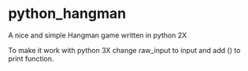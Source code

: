 # python_hangman
A nice and simple Hangman game written in python 2X

To make it work with python 3X change raw_input to input and add () to print function.
